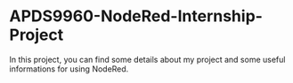 # APDS9960-NodeRed-Internship-Project
In this project, you can find some details about my project and some useful informations for using NodeRed.

